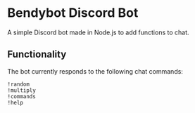 # Bendybot Discord Bot
A simple Discord bot made in Node.js to add functions to chat.

## Functionality
The bot currently responds to the following chat commands:

    !random
    !multiply
    !commands
    !help
